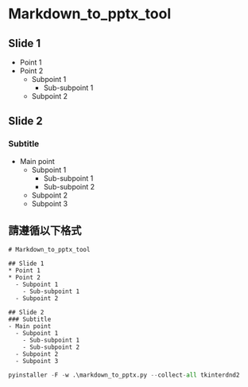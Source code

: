 # Markdown_to_pptx_tool

## Slide 1
* Point 1
* Point 2
  - Subpoint 1
    - Sub-subpoint 1
  - Subpoint 2

## Slide 2
### Subtitle
- Main point
  - Subpoint 1
    - Sub-subpoint 1
    - Sub-subpoint 2
  - Subpoint 2
  - Subpoint 3
    
## 請遵循以下格式
```
# Markdown_to_pptx_tool

## Slide 1
* Point 1
* Point 2
  - Subpoint 1
    - Sub-subpoint 1
  - Subpoint 2

## Slide 2
### Subtitle
- Main point
  - Subpoint 1
    - Sub-subpoint 1
    - Sub-subpoint 2
  - Subpoint 2
  - Subpoint 3
```
```python =
pyinstaller -F -w .\markdown_to_pptx.py --collect-all tkinterdnd2
```
